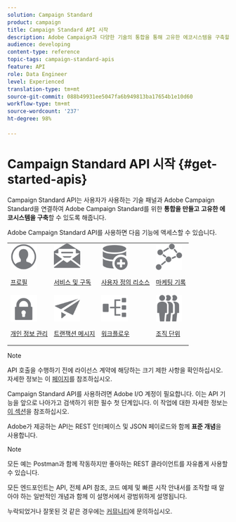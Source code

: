 ```yaml
---
solution: Campaign Standard
product: campaign
title: Campaign Standard API 시작
description: Adobe Campaign과 다양한 기술의 통합을 통해 고유한 에코시스템을 구축할 수 있습니다.
audience: developing
content-type: reference
topic-tags: campaign-standard-apis
feature: API
role: Data Engineer
level: Experienced
translation-type: tm+mt
source-git-commit: 088b49931ee5047fa6b949813ba17654b1e10d60
workflow-type: tm+mt
source-wordcount: '237'
ht-degree: 98%

---
```



# Campaign Standard API 시작 {#get-started-apis}

Campaign Standard API는 사용자가 사용하는 기술 패널과 Adobe Campaign Standard을 연결하여 Adobe Campaign Standard를 위한 **통합을 만들고** **고유한 에코시스템을 구축**&#x200B;할 수 있도록 해줍니다.

Adobe Campaign Standard API를 사용하면 다음 기능에 액세스할 수 있습니다.

<table><tr>
 <td valign="top"><a href="../../api/using/retrieving-profiles.md"><img width="60px" alt="조건" src="assets/icon_profile.svg"/></a><p><a href="../../api/using/retrieving-profiles.md">프로필</a></p></td>
<td valign="top"><a href="../../api/using/creating-a-service.md"><img width="60px" alt="조건" src="assets/icon_services.svg"/></a><p><a href="../../api/using/creating-a-service.md">서비스 및 구독</a></p></td>
<td valign="top"><a href="../../api/using/interacting-with-custom-resources.md"><img width="60px" alt="조건" src="assets/icon_customresources.svg"/></a><p><a href="../../api/using/interacting-with-custom-resources.md">사용자 정의 리소스</a></p></td>
<td valign="top"><a href="../../api/using/interacting-with-marketing-history.md"><img width="60px" alt="조건" src="assets/icon_marketinghistory.svg"/></a><p><a href="../../api/using/interacting-with-marketing-history.md">마케팅 기록</a></p></td>
</tr>
<tr>
<td valign="top"><a href="../../api/using/creating-a-privacy-request.md"><img width="60px" alt="조건" src="assets/icon_privacy.svg"/></a><p><a href="../../api/using/creating-a-privacy-request.md">개인 정보 관리</a></p></td>
<td valign="top"><a href="../../api/using/managing-transactional-messages.md"><img width="60px" alt="조건" src="assets/icon_transactionalmessage.svg"/></a><p><a href="../../api/using/managing-transactional-messages.md">트랜잭션 메시지 </a></p></td>
<td valign="top"><a href="../../api/using/controlling-a-workflow.md"><img width="60px" alt="조건" src="assets/icon_workflows.svg"/></a><p><a href="../../api/using/controlling-a-workflow.md">워크플로우</a></p></td>
<td valign="top"><a href="../../api/using/retrieving-an-organizational-unit.md"><img width="60px" alt="조건" src="assets/icon_units.svg"/></a><p><a href="../../api/using/retrieving-an-organizational-unit.md">조직 단위</a></p></td>
</tr></table>

>[!NOTE]
>
>API 호출을 수행하기 전에 라이선스 계약에 해당하는 크기 제한 사항을 확인하십시오. 자세한 정보는 이 [페이지](https://helpx.adobe.com/kr/legal/product-descriptions/campaign-standard.html#ITInfrastructureResourcesbyActiveProfilesTiers)를 참조하십시오.

Campaign Standard API를 사용하려면 Adobe I/O 계정이 필요합니다. 이는 API 기능을 앞으로 나아가고 검색하기 위한 필수 첫 단계입니다.
이 작업에 대한 자세한 정보는 [이 섹션](../../api/using/setting-up-api-access.md)을 참조하십시오.

Adobe가 제공하는 API는 REST 인터페이스 및 JSON 페이로드와 함께 **표준 개념**&#x200B;을 사용합니다.

>[!NOTE]
>
>모든 예는 Postman과 함께 작동하지만 좋아하는 REST 클라이언트를 자유롭게 사용할 수 있습니다.

모든 엔드포인트는 API, 전체 API 참조, 코드 예제 및 빠른 시작 안내서를 조작할 때 알아야 하는 일반적인 개념과 함께 이 설명서에서 광범위하게 설명됩니다.

누락되었거나 잘못된 것 같은 경우에는 [커뮤니티](https://experienceleaguecommunities.adobe.com/t5/adobe-campaign-standard/ct-p/adobe-campaign-standard-community)에 문의하십시오.
